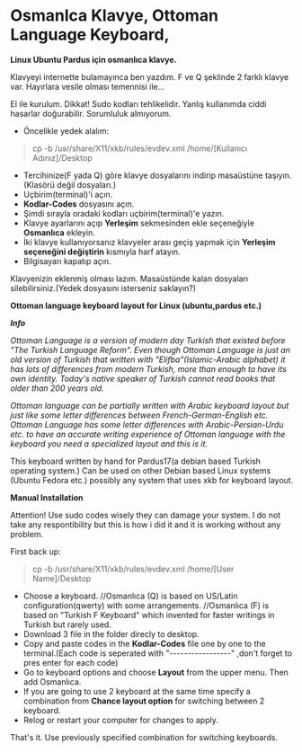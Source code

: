 # Osmanlca Klavye, Ottoman Language Keyboard,


**Linux Ubuntu Pardus için osmanlıca klavye.** 

Klavyeyi internette bulamayınca ben yazdım. F ve Q şeklinde 2 farklı klavye var.
Hayırlara vesile olması temennisi ile...

El ile kurulum.
Dikkat! Sudo kodları tehlikelidir. Yanlış kullanımda ciddi hasarlar doğurabilir. Sorumluluk almıyorum.

* Öncelikle yedek alalım:
> cp -b /usr/share/X11/xkb/rules/evdev.xml /home/[Kullanıcı Adınız]/Desktop

* Tercihinize(F yada Q) göre klavye dosyalarını indirip masaüstüne taşıyın.(Klasörü değil dosyaları.)
* Uçbirim(terminal)'i açın.
* **Kodlar-Codes** dosyasını açın.
* Şimdi sırayla oradaki kodları uçbirim(terminal)'e yazın.
* Klavye ayarlarını açıp **Yerleşim** sekmesinden ekle seçeneğiyle **Osmanlıca** ekleyin.
* İki klavye kullanıyorsanız klavyeler arası geçiş yapmak için **Yerleşim seçeneğini değiştirin** kısmıyla harf atayın.
* Bilgisayarı kapatıp açın.

Klavyenizin eklenmiş olması lazım. Masaüstünde kalan dosyaları silebilirsiniz.(Yedek dosyasını isterseniz saklayın?)

**Ottoman language keyboard layout for Linux (ubuntu,pardus etc.)**

<i>**Info**

Ottoman Language is a version of modern day Turkish that existed before "The Turkish Language Reform". Even though Ottoman Language is just an old version of Turkish that written with "Elifba"(Islamic-Arabic alphabet) it has lots of differences from modern Turkish, more than enough to have its own identity. Today's native speaker of Turkish cannot read books that older than 200 years old. 

Ottoman language can be partially written with Arabic keyboard layout but just like some letter differences between French-German-English etc.  Ottoman Language has some letter differences with Arabic-Persian-Urdu etc. to have an accurate writing experience of Ottoman language with the keyboard you need a specialized layout and this is it.</i>

This keyboard written by hand for Pardus17(a debian based Turkish operating system.)
Can be used on other Debian based Linux systems (Ubuntu Fedora etc.) possibly any system that uses xkb for keyboard layout.

**Manual Installation**

Attention! Use sudo codes wisely they can damage your system. I do not take any respontibility but this is how i did it and it is working without any problem.

First back up:
> cp -b /usr/share/X11/xkb/rules/evdev.xml /home/[User Name]/Desktop

* Choose a keyboard. 
//Osmanlıca (Q) is based on US/Latin configuration(qwerty) with some arrangements.
//Osmanlıca (F) is based on "Turkish F Keyboard" which invented for faster writings in Turkish but rarely used.
* Download 3 file in the folder direcly to desktop.
* Copy and paste codes in the **Kodlar-Codes** file one by one to the terminal.(Each code is seperated with "-----------------" ,don't forget to pres enter for each code)
* Go to keyboard options and choose **Layout** from the upper menu. Then add Osmanlıca.
* If you are going to use 2 keyboard at the same time specify a combination from **Chance layout option** for switching between 2 keyboard.
* Relog or restart your computer for changes to apply.

That's it. Use previously specified combination for switching keyboards.
